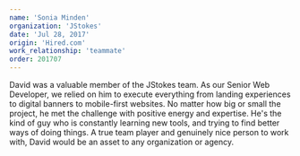 ```yaml
---
name: 'Sonia Minden'
organization: 'JStokes'
date: 'Jul 28, 2017'
origin: 'Hired.com'
work_relationship: 'teammate'
order: 201707
---
```

David was a valuable member of the JStokes team. As our Senior Web Developer, we relied on him to execute everything from landing experiences to digital banners to mobile-first websites. No matter how big or small the project, he met the challenge with positive energy and expertise. He's the kind of guy who is constantly learning new tools, and trying to find better ways of doing things. A true team player and genuinely nice person to work with, David would be an asset to any organization or agency.